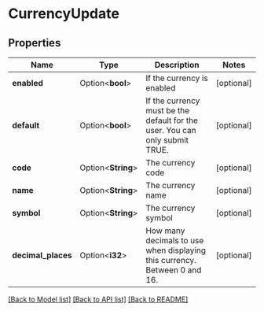 # CurrencyUpdate

## Properties

Name | Type | Description | Notes
------------ | ------------- | ------------- | -------------
**enabled** | Option<**bool**> | If the currency is enabled | [optional]
**default** | Option<**bool**> | If the currency must be the default for the user. You can only submit TRUE. | [optional]
**code** | Option<**String**> | The currency code | [optional]
**name** | Option<**String**> | The currency name | [optional]
**symbol** | Option<**String**> | The currency symbol | [optional]
**decimal_places** | Option<**i32**> | How many decimals to use when displaying this currency. Between 0 and 16. | [optional]

[[Back to Model list]](../README.md#documentation-for-models) [[Back to API list]](../README.md#documentation-for-api-endpoints) [[Back to README]](../README.md)


